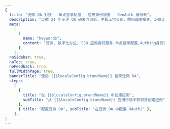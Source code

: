 ```yaml
---
{
  title: "泛微 OA 对接 - 单点登录配置 - 应用身份服务 - GenAuth 身份云",
  description: "泛微 21 年专注 OA 研发与创新，主板上市公司，腾讯战略投资。泛微让组织在一个平台上实现智能、协同、高效的数字化办公，助力组织的数字化转型",
  meta:
    [
      {
        name: "keywords",
        content: "泛微, 数字化办公, SSO,应用身份服务,单点登录配置,Authing身份云",
      },
    ],
  noSidebar: true,
  noToc: true,
  noFeedback: true,
  fullWidthPage: true,
  bannerTitle: "使用 {{$localeConfig.brandName}} 登录泛微 OA",
  steps:
    [
      {
        title: "在 {{$localeConfig.brandName}} 中创建应用",
        subTitle: "从 {{$localeConfig.brandName}} 应用市场中获取并创建应用",
      },
      { title: "配置泛微 OA", subTitle: "在泛微 OA 中配置 OAuth2" },
    ],
}
---
```


<IntegrationDetail/>
